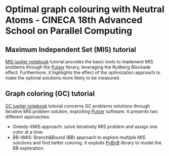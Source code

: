 # Optimal graph colouring with Neutral Atoms - CINECA 18th Advanced School on Parallel Computing

## Maximum Independent Set (MIS) tutorial 
[MIS jupiter notebook](https://github.com/LINKS-Foundation-CPE/cineca_aspc/blob/main/UD-mis/UD-mis.ipynb) tutorial provides the basic tools to implement MIS problems through the [Pulser](https://pulser.readthedocs.io/) library, leveraging the Rydberg Blockade effect. Furthermore, it highlights the effect of the optimization approach to make the optimal solutions more likely to be measured.

## Graph coloring (GC) tutorial
[GC jupiter notebook](https://github.com/LINKS-Foundation-CPE/cineca_aspc/blob/main/iterative_mis/GC_iterativeMIS.ipynb) tutorial concerns GC problems solutions through iterative MIS problem solution, exploiting [Pulser](https://pulser.readthedocs.io/) software. It presents two different approaches:
- Greedy-itMIS approach: solve iteratively MIS problem and assign one color at a time
- BB-itMIS: Branch&Bound (BB) approach to explore multiple MIS solutions and find better coloring. It exploits [PyBnB](https://pypi.org/project/pybnb/) library to model the BB exploration.



